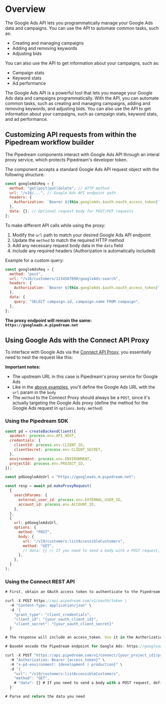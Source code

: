 # Overview

The Google Ads API lets you programmatically manage your Google Ads data and
campaigns. You can use the API to automate common tasks, such as:

- Creating and managing campaigns
- Adding and removing keywords
- Adjusting bids

You can also use the API to get information about your campaigns, such as:

- Campaign stats
- Keyword stats
- Ad performance

The Google Ads API is a powerful tool that lets you manage your Google Ads data
and campaigns programmatically. With the API, you can automate common tasks,
such as creating and managing campaigns, adding and removing keywords, and
adjusting bids. You can also use the API to get information about your
campaigns, such as campaign stats, keyword stats, and ad performance.

## Customizing API requests from within the Pipedream workflow builder

The Pipedream components interact with Google Ads API through an interal proxy service, which protects Pipedream's developer token.

The component accepts a standard Google Ads API request object with the following structure:

```javascript
const googleAdsReq = {
  method: "get|post|put|delete", // HTTP method
  url: "/v18/...", // Google Ads API endpoint path
  headers: {
    Authorization: `Bearer ${this.googleAds.$auth.oauth_access_token}`,
  },
  data: {}, // Optional request body for POST/PUT requests
};
```

To make different API calls while using the proxy:

1. Modify the `url` path to match your desired Google Ads API endpoint
2. Update the `method` to match the required HTTP method
3. Add any necessary request body data in the `data` field
4. Include any required headers (Authorization is automatically included)

Example for a custom query:

```javascript
const googleAdsReq = {
  method: "post",
  url: "/v16/customers/1234567890/googleAds:search",
  headers: {
    Authorization: `Bearer ${this.googleAds.$auth.oauth_access_token}`,
  },
  data: {
    query: "SELECT campaign.id, campaign.name FROM campaign",
  },
};
```

**The proxy endpoint will remain the same: `https://googleads.m.pipedream.net`**

## Using Google Ads with the Connect API Proxy

To interface with Google Ads via the [Connect API Proxy](https://pipedream.com/docs/connect/api-proxy), you essentially need to nest the request like this:

**Important notes:**

- The upstream URL in this case is Pipedream's proxy service for Google Ads
- Like in the [above examples](#customizing-api-requests-from-within-the-pipedream-workflow-builder), you'll define the Google Ads URL with the `url` param in the `body`
- The `method` to the Connect Proxy should always be a `POST`, since it's actually targeting the Google Ads proxy (define the method for the Google Ads request in `options.body.method`)

### Using the Pipedream SDK

```javascript
const pd = createBackendClient({
  apiHost: process.env.API_HOST,
  credentials: {
    clientId: process.env.CLIENT_ID,
    clientSecret: process.env.CLIENT_SECRET,
  },
  environment: process.env.ENVIRONMENT,
  projectId: process.env.PROJECT_ID,
});

const pdGoogleAdsUrl = "https://googleads.m.pipedream.net";

const resp = await pd.makeProxyRequest(
  {
    searchParams: {
      external_user_id: process.env.EXTERNAL_USER_ID,
      account_id: process.env.ACCOUNT_ID,
    },
  },
  {
    url: pdGoogleAdsUrl,
    options: {
      method: "POST",
      body: {
        url: "/v19/customers:listAccessibleCustomers",
        method: "GET",
        // data: {} // If you need to send a body with a POST request, define it here
      },
    },
  }
);
```

### Using the Connect REST API

```javascript
# First, obtain an OAuth access token to authenticate to the Pipedream API

curl -X POST https://api.pipedream.com/v1/oauth/token \
  -H "Content-Type: application/json" \
  -d '{
    "grant_type": "client_credentials",
    "client_id": "{your_oauth_client_id}",
    "client_secret": "{your_oauth_client_secret}"
  }'

# The response will include an access_token. Use it in the Authorization header below.

# Base64 encode the Pipedream endpoint for Google Ads: https://googleads.m.pipedream.net

curl -X POST "https://api.pipedream.com/v1/connect/{your_project_id}/proxy/{url_safe_base64_encoded_url}?external_user_id={external_user_id}&account_id={apn_xxxxxxx}" \
  -H "Authorization: Bearer {access_token}" \
  -H "x-pd-environment: {development | production}" \
  -d '{
    "url": "/v19/customers:listAccessibleCustomers",
    "method": "GET",
    # "data": {} # If you need to send a body with a POST request, define it here
  }'

# Parse and return the data you need
```
